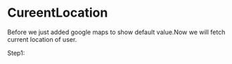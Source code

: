 # CureentLocation
Before we just added google maps to show default value.Now we will fetch current location of user.

Step1:
